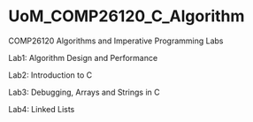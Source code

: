 # UoM_COMP26120_C_Algorithm
COMP26120 Algorithms and Imperative Programming Labs


Lab1: Algorithm Design and Performance


Lab2: Introduction to C


Lab3: Debugging, Arrays and Strings in C


Lab4: Linked Lists



